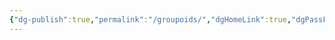 ```yaml
---
{"dg-publish":true,"permalink":"/groupoids/","dgHomeLink":true,"dgPassFrontmatter":false,"dgShowBacklinks":true,"dgShowLocalGraph":true,"dgShowInlineTitle":true,"dgShowFileTree":true,"dgEnableSearch":true}
---
```

